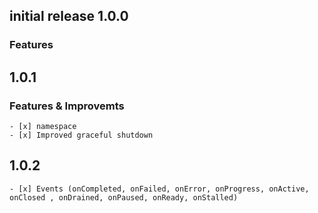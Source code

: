## initial release 1.0.0
  ### Features
    

## 1.0.1 
  ### Features & Improvemts
    - [x] namespace
    - [x] Improved graceful shutdown

## 1.0.2 
    - [x] Events (onCompleted, onFailed, onError, onProgress, onActive, onClosed , onDrained, onPaused, onReady, onStalled)